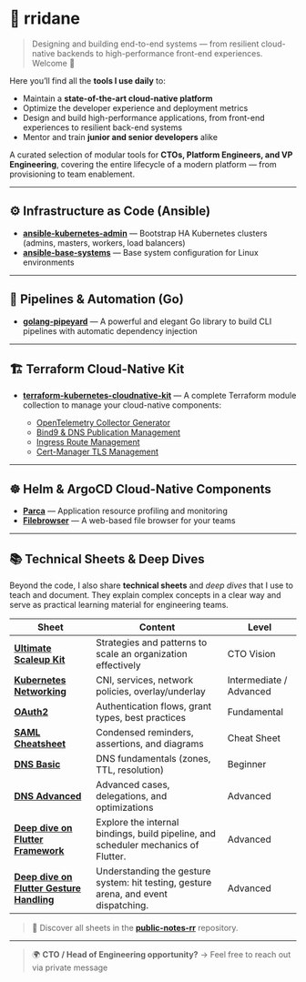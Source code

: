 # 🧩 rridane

> Designing and building end-to-end systems — from resilient cloud-native backends to high-performance front-end experiences.
Welcome 👋

Here you’ll find all the **tools I use daily** to:

* Maintain a **state-of-the-art cloud-native platform**
* Optimize the developer experience and deployment metrics
* Design and build high-performance applications, from front-end experiences to resilient back-end systems
* Mentor and train **junior and senior developers** alike

A curated selection of modular tools for **CTOs, Platform Engineers, and VP Engineering**, covering the entire lifecycle of a modern platform — from provisioning to team enablement.

---

## ⚙️ Infrastructure as Code (Ansible)

* [**ansible-kubernetes-admin**](https://github.com/rridane/ansible-kubernetes-admin) — Bootstrap HA Kubernetes clusters (admins, masters, workers, load balancers)
* [**ansible-base-systems**](https://github.com/rridane/ansible-base-systems) — Base system configuration for Linux environments

---

## 🐹 Pipelines & Automation (Go)

* [**golang-pipeyard**](https://github.com/rridane/golang-pipeyard) — A powerful and elegant Go library to build CLI pipelines with automatic dependency injection

---

## 🏗️ Terraform Cloud-Native Kit

* [**terraform-kubernetes-cloudnative-kit**](https://github.com/rridane/terraform-kubernetes-cloudnative-kit) — A complete Terraform module collection to manage your cloud-native components:

  * [OpenTelemetry Collector Generator](https://github.com/rridane/terraform-kubernetes-cloudnative-kit/tree/main/modules/observability-opentelemetry-collector)
  * [Bind9 & DNS Publication Management](https://github.com/rridane/terraform-kubernetes-cloudnative-kit/tree/main/modules/networking-bind9)
  * [Ingress Route Management](https://github.com/rridane/terraform-kubernetes-cloudnative-kit/tree/main/modules/networking-ingress-route-transformer)
  * [Cert-Manager TLS Management](https://github.com/rridane/terraform-kubernetes-cloudnative-kit/tree/main/modules/security-cert-manager)

---

## ☸️ Helm & ArgoCD Cloud-Native Components

* [**Parca**](https://github.com/rridane/helm-argocd-cloudnative-kit/tree/main/parca) — Application resource profiling and monitoring
* [**Filebrowser**](https://github.com/rridane/helm-argocd-cloudnative-kit/tree/main/filebrowser) — A web-based file browser for your teams

---

## 📚 Technical Sheets & Deep Dives

Beyond the code, I also share **technical sheets** and *deep dives* that I use to teach and document.
They explain complex concepts in a clear way and serve as practical learning material for engineering teams.

| Sheet                                                                                                                                                 | Content                                                      | Level                   |
|-------------------------------------------------------------------------------------------------------------------------------------------------------| ------------------------------------------------------------ | ----------------------- |
| [**Ultimate Scaleup Kit**](https://github.com/rridane/public-notes-rr/blob/main/ultimate_scaleup_kit.adoc)                                            | Strategies and patterns to scale an organization effectively | CTO Vision              |
| [**Kubernetes Networking**](https://github.com/rridane/public-notes-rr/blob/main/devops/kubernetes_networking.adoc)                                   | CNI, services, network policies, overlay/underlay            | Intermediate / Advanced |
| [**OAuth2**](https://github.com/rridane/public-notes-rr/blob/main/security/authentication_mechanisms/oauth2.adoc)                                     | Authentication flows, grant types, best practices            | Fundamental             |
| [**SAML Cheatsheet**](https://github.com/rridane/public-notes-rr/blob/main/cheatsheets/saml_cheatsheet.adoc)                                          | Condensed reminders, assertions, and diagrams                | Cheat Sheet             |
| [**DNS Basic**](https://github.com/rridane/public-notes-rr/blob/main/networking/protocols/dns/dns_basic_overview.adoc)                                | DNS fundamentals (zones, TTL, resolution)                    | Beginner                |
| [**DNS Advanced**](https://github.com/rridane/public-notes-rr/blob/main/networking/protocols/dns/dns_advanced.adoc)                                   | Advanced cases, delegations, and optimizations               | Advanced                |
| [**Deep dive on Flutter Framework**](https://github.com/rridane/public-notes-rr/blob/main/frontend/flutter/deep_dive_flutter_internal_framework.adoc) | Explore the internal bindings, build pipeline, and scheduler mechanics of Flutter. | Advanced             |
| [**Deep dive on Flutter Gesture Handling**](https://github.com/rridane/public-notes-rr/blob/main/frontend/flutter/deep_dive_gesture_handling.adoc)    | Understanding the gesture system: hit testing, gesture arena, and event dispatching. | Advanced             |


> 🔗 Discover all sheets in the [**public-notes-rr**](https://github.com/rridane/public-notes-rr) repository.
---

> 🌍 **CTO / Head of Engineering opportunity?** → Feel free to reach out via private message
